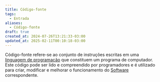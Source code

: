 ```yaml
---
title: Código-fonte
tags:
  - Entrada
aliases:
  - Código-fonte
draft: true
created_at: 2024-07-26T13:21:33-03:00
updated_at: 2025-02-11T00:10:18-03:00
---
```


Código-fonte refere-se ao conjunto de instruções escritas em uma [linguagem de programação](content/atomos/2024/07/08/Linguagem_de_programacao.md)  que constituem um programa de computador. Este código pode ser lido e compreendido por programadores e é utilizado para criar, modificar e melhorar o funcionamento do [Software](content/entrada/2024/07/26/Software.md) correspondente.